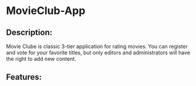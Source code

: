 # MovieClub-App

## Description:
Movie Clube is classic 3-tier application for rating movies. You can register and vote for
your favorite titles, but only editors and administrators will have the right
to add new content.

## Features:
